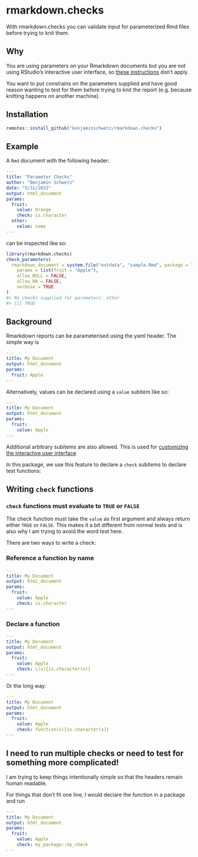
<!-- README.md is generated from README.Rmd. Please edit that file -->

# rmarkdown.checks

<!-- badges: start -->
<!-- badges: end -->

With rmarkdown.checks you can validate input for parameterized Rmd files
before trying to knit them.

## Why

You are using parameters on your Rmarkdown documents but you are not
using RStudio’s interactive user interface, so [these
instructions](https://bookdown.org/yihui/rmarkdown/params-knit.html)
don’t apply.

You want to put constrains on the parameters supplied and have good
reason wanting to test for them before trying to knit the report
(e.g. because knitting happens on another machine).

## Installation

``` r
remotes::install_github("benjaminschwetz/rmarkdown.checks")
```

## Example

A `Rmd` document with the following header:

``` yaml
---
title: "Parameter Checks"
author: "Benjamin Schwetz"
date: "5/31/2022"
output: html_document
params:
  fruit:
    value: Orange
    check: is.character
  other:
    value: some
---
```

can be inspected like so:

``` r
library(rmarkdown.checks)
check_parameters(
  rmarkdown_document = system.file("extdata", "sample.Rmd", package = "rmarkdown.checks"),
    params = list(fruit = "Apple"),
    allow_NULL = FALSE,
    allow_NA = FALSE,
    verbose = TRUE
)
#> No checks supplied for parameters: other
#> [1] TRUE
```

## Background

Rmarkdown reports can be parameterised using the yaml header. The simple
way is

``` yaml
---
title: My Document
output: html_document
params:
  fruit: Apple
---
```

Alternatively, values can be declared using a `value` subitem like so:

``` yaml
---
title: My Document
output: html_document
params:
  fruit: 
    value: Apple
---
```

Additional arbitrary subitems are also allowed. This is used for
[customizing the interactive user
interface](https://bookdown.org/yihui/rmarkdown/params-knit.html)

In this package, we use this feature to declare a `check` subitems to
declare test functions:

## Writing `check` functions

### `check` functions must evaluate to `TRUE` or `FALSE`

The check function must take the `value` as first argument and always
return either `TRUE` or `FALSE`. This makes it a bit different from
normal tests and is also why I am trying to avoid the word test here.

There are two ways to write a check:

### Reference a function by name

``` yaml
---
title: My Document
output: html_document
params:
  fruit: 
    value: Apple
    check: is.character
---
```

### Declare a function

``` yaml
---
title: My Document
output: html_document
params:
  fruit: 
    value: Apple
    check: \(x){is.character(x)}
---
```

Or the long way:

``` yaml
---
title: My Document
output: html_document
params:
  fruit: 
    value: Apple
    check: function(x){is.character(x)}
---
```

## I need to run multiple checks or need to test for something more complicated!

I am trying to keep things intentionally simple so that the headers
remain human readable.

For things that don’t fit one line, I would declare the function in a
package and run

``` yaml
---
title: My Document
output: html_document
params:
  fruit: 
    value: Apple
    check: my_package::my_check
---
```
